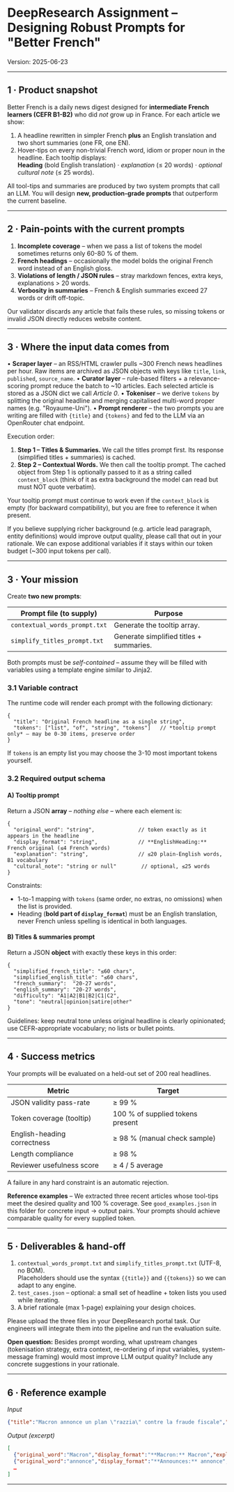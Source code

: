 # DeepResearch Assignment – Designing Robust Prompts for "Better French"

Version: 2025-06-23

---
## 1 · Product snapshot
Better French is a daily news digest designed for **intermediate French learners (CEFR B1-B2)** who did _not_ grow up in France.  For each article we show:

1. A headline rewritten in simpler French **plus** an English translation and two short summaries (one FR, one EN).
2. Hover-tips on every non-trivial French word, idiom or proper noun in the headline.  Each tooltip displays:  
   **Heading** (bold English translation) · _explanation_ (≤ 20 words) · _optional cultural note_ (≤ 25 words).

All tool-tips and summaries are produced by two system prompts that call an LLM.  You will design **new, production-grade prompts** that outperform the current baseline.

---
## 2 · Pain-points with the current prompts
1. **Incomplete coverage** – when we pass a list of tokens the model sometimes returns only 60-80 % of them.
2. **French headings** – occasionally the model bolds the original French word instead of an English gloss.
3. **Violations of length / JSON rules** – stray markdown fences, extra keys, explanations > 20 words.
4. **Verbosity in summaries** – French & English summaries exceed 27 words or drift off-topic.

Our validator discards any article that fails these rules, so missing tokens or invalid JSON directly reduces website content.

---
## 3 · Where the input data comes from
• **Scraper layer** – an RSS/HTML crawler pulls ~300 French news headlines per hour. Raw items are archived as JSON objects with keys like `title`, `link`, `published`, `source_name`.
• **Curator layer** – rule-based filters + a relevance-scoring prompt reduce the batch to ~10 articles. Each selected article is stored as a JSON dict we call *Article 0*.
• **Tokeniser** – we derive `tokens` by splitting the original headline and merging capitalised multi-word proper names (e.g. "Royaume-Uni").
• **Prompt renderer** – the two prompts you are writing are filled with `{title}` and `{tokens}` and fed to the LLM via an OpenRouter chat endpoint.

Execution order:
1. **Step 1 – Titles & Summaries.**  We call the titles prompt first.  Its response (simplified titles + summaries) is cached.
2. **Step 2 – Contextual Words.**  We then call the tooltip prompt.  The cached object from Step 1 is optionally passed to it as a string called `context_block` (think of it as extra background the model can read but must NOT quote verbatim).

Your tooltip prompt must continue to work even if the `context_block` is empty (for backward compatibility), but you are free to reference it when present.

If you believe supplying richer background (e.g. article lead paragraph, entity definitions) would improve output quality, please call that out in your rationale. We can expose additional variables if it stays within our token budget (~300 input tokens per call).

---
## 3 · Your mission
Create **two new prompts**:

| Prompt file (to supply) | Purpose |
|-------------------------|---------|
| `contextual_words_prompt.txt` | Generate the tooltip array. |
| `simplify_titles_prompt.txt`  | Generate simplified titles + summaries. |

Both prompts must be _self-contained_ – assume they will be filled with variables using a template engine similar to Jinja2.

### 3.1  Variable contract
The runtime code will render each prompt with the following dictionary:
```jsonc
{
  "title": "Original French headline as a single string",
  "tokens": ["list", "of", "string", "tokens"]   // *tooltip prompt only* – may be 0-30 items, preserve order
}
```
If `tokens` is an empty list you may choose the 3-10 most important tokens yourself.

### 3.2  Required output schema
####  A) Tooltip prompt
Return a JSON **array** – _nothing else_ – where each element is:
```jsonc
{
  "original_word": "string",              // token exactly as it appears in the headline
  "display_format": "string",             // **EnglishHeading:** French original (≤4 French words)
  "explanation": "string",                // ≤20 plain-English words, B1 vocabulary
  "cultural_note": "string or null"        // optional, ≤25 words
}
```
Constraints:
* 1-to-1 mapping with `tokens` (same order, no extras, no omissions) when the list is provided.
* Heading (**bold part of `display_format`**) must be an English translation, never French unless spelling is identical in both languages.

####  B) Titles & summaries prompt
Return a JSON **object** with exactly these keys in this order:
```jsonc
{
  "simplified_french_title": "≤60 chars",
  "simplified_english_title": "≤60 chars",
  "french_summary":  "20-27 words",
  "english_summary": "20-27 words",
  "difficulty": "A1|A2|B1|B2|C1|C2",
  "tone": "neutral|opinion|satire|other"
}
```
Guidelines: keep neutral tone unless original headline is clearly opinionated; use CEFR-appropriate vocabulary; no lists or bullet points.

---
## 4 · Success metrics
Your prompts will be evaluated on a held-out set of 200 real headlines.

| Metric | Target |
|--------|--------|
| JSON validity pass-rate | ≥ 99 % |
| Token coverage (tooltip) | 100 % of supplied tokens present |
| English-heading correctness | ≥ 98 % (manual check sample) |
| Length compliance | ≥ 98 % |
| Reviewer usefulness score | ≥ 4 / 5 average |

A failure in any hard constraint is an automatic rejection.

**Reference examples**  – We extracted three recent articles whose tool-tips meet the desired quality and 100 % coverage.  See `good_examples.json` in this folder for concrete input → output pairs.  Your prompts should achieve comparable quality for every supplied token.

---
## 5 · Deliverables & hand-off
1. `contextual_words_prompt.txt` and `simplify_titles_prompt.txt` (UTF-8, no BOM).  
   Placeholders should use the syntax `{{title}}` and `{{tokens}}` so we can adapt to any engine.
2. `test_cases.json` – optional: a small set of headline + token lists you used while iterating.
3. A brief rationale (max 1-page) explaining your design choices.

Please upload the three files in your DeepResearch portal task. Our engineers will integrate them into the pipeline and run the evaluation suite.

**Open question:** Besides prompt wording, what upstream changes (tokenisation strategy, extra context, re-ordering of input variables, system-message framing) would most improve LLM output quality?  Include any concrete suggestions in your rationale.

---
## 6 · Reference example
_Input_
```json
{"title":"Macron annonce un plan \"razzia\" contre la fraude fiscale","tokens":["Macron","annonce","plan","razzia","fraude","fiscale"]}
```
_Output (excerpt)_
```json
[
  {"original_word":"Macron","display_format":"**Macron:** Macron","explanation":"President of France (2017–present)","cultural_note":""},
  {"original_word":"annonce","display_format":"**Announces:** annonce","explanation":"Third-person singular of 'annoncer' (to announce)","cultural_note":""},
  …
]
```
---